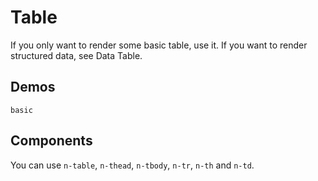 # Table
<!--single-column-->
If you only want to render some basic table, use it. If you want to render structured data, see <n-a to="n-data-table">Data Table</n-a>.

## Demos
```demo
basic
```

## Components
You can use `n-table`, `n-thead`, `n-tbody`, `n-tr`, `n-th` and `n-td`.
